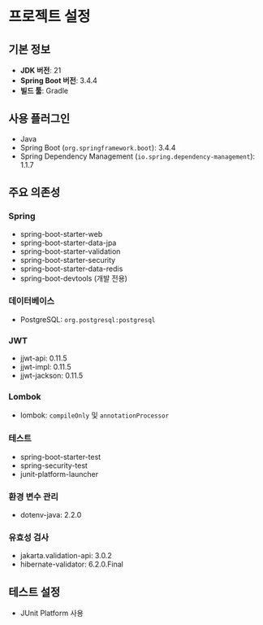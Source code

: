 # 프로젝트 설정

## 기본 정보
- **JDK 버전**: 21
- **Spring Boot 버전**: 3.4.4
- **빌드 툴**: Gradle

## 사용 플러그인
- Java
- Spring Boot (`org.springframework.boot`): 3.4.4
- Spring Dependency Management (`io.spring.dependency-management`): 1.1.7

## 주요 의존성

### Spring
- spring-boot-starter-web
- spring-boot-starter-data-jpa
- spring-boot-starter-validation
- spring-boot-starter-security
- spring-boot-starter-data-redis
- spring-boot-devtools (개발 전용)

### 데이터베이스
- PostgreSQL: `org.postgresql:postgresql`

### JWT
- jjwt-api: 0.11.5
- jjwt-impl: 0.11.5
- jjwt-jackson: 0.11.5

### Lombok
- lombok: `compileOnly` 및 `annotationProcessor`

### 테스트
- spring-boot-starter-test
- spring-security-test
- junit-platform-launcher

### 환경 변수 관리
- dotenv-java: 2.2.0

### 유효성 검사
- jakarta.validation-api: 3.0.2
- hibernate-validator: 6.2.0.Final

## 테스트 설정
- JUnit Platform 사용
